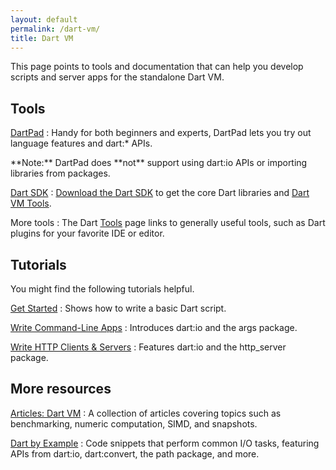 ```yaml
---
layout: default
permalink: /dart-vm/
title: Dart VM
---
```


This page points to tools and documentation
that can help you develop scripts and server apps
for the standalone Dart VM.

## Tools

[DartPad]({{site.dartlang}}/tools/dartpad)
: Handy for both beginners and experts,
  DartPad lets you try out language features and dart:* APIs.

  <aside class="alert alert-info" markdown="1">
    **Note:** DartPad does **not** support using dart:io APIs or
    importing libraries from packages.
  </aside>

[Dart SDK](/dart-vm/tools/sdk/)
: [Download the Dart SDK](/dart-vm/downloads/) to get the core Dart
  libraries and [Dart VM Tools](/dart-vm/tools/).

More tools
: The Dart [Tools](/tools/) page links to generally useful tools,
  such as Dart plugins for your favorite IDE or editor.

## Tutorials

You might find the following tutorials helpful.

[Get Started](/tutorials/dart-vm/get-started)
: Shows how to write a basic Dart script.

[Write Command-Line Apps](/tutorials/dart-vm/cmdline)
: Introduces dart:io and the args package.

[Write HTTP Clients & Servers](/tutorials/dart-vm/httpserver)
: Features dart:io and the http_server package.

## More resources

[Articles: Dart VM](/articles/dart-vm/)
: A collection of articles covering topics such as benchmarking,
  numeric computation, SIMD, and snapshots.

[Dart by Example](/dart-vm/dart-by-example/)
: Code snippets that perform common I/O tasks, featuring APIs from
  dart:io, dart:convert, the path package, and more. 


